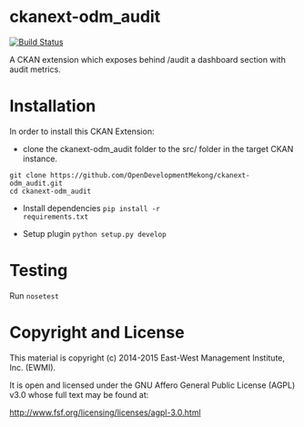 ckanext-odm_audit
=================

[![Build Status](https://travis-ci.org/OpenDevelopmentMekong/ckanext-odm_audit.svg?branch=master)](https://travis-ci.org/OpenDevelopmentMekong/ckanext-odm_audit)

A CKAN extension which exposes behind /audit a dashboard section with audit metrics.

# Installation

In order to install this CKAN Extension:

  * clone the ckanext-odm_audit folder to the src/ folder in the target CKAN instance.

 ```
 git clone https://github.com/OpenDevelopmentMekong/ckanext-odm_audit.git
 cd ckanext-odm_audit
 ```

 * Install dependencies
 <code>pip install -r requirements.txt</code>

 * Setup plugin
 <code>python setup.py develop</code>

# Testing

  Run ```nosetest```

# Copyright and License

This material is copyright (c) 2014-2015 East-West Management Institute, Inc. (EWMI).

It is open and licensed under the GNU Affero General Public License (AGPL) v3.0 whose full text may be found at:

http://www.fsf.org/licensing/licenses/agpl-3.0.html
